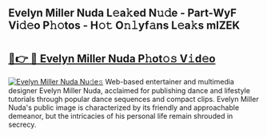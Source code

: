 ## Evelyn Miller Nuda L𝚎a𝚔ed N𝚞𝚍e - Part-WyF Vi𝚍𝚎o P𝚑𝚘tos - H𝚘𝚝 O𝚗𝚕yf𝚊ns L𝚎a𝚔s mIZEK

# <h2><a href="http://kfdlvre.oniu.top/?m=Evelyn+Miller+Nuda">🔗👉 🔴 Evelyn Miller Nuda P𝚑ot𝚘𝚜 V𝚒d𝚎o</a></h2>

[![Evelyn Miller Nuda Nu𝚍e𝚜](https://i.imgur.com/0qMVB7G.gif)](http://kfdlvre.oniu.top/?m=Evelyn+Miller+Nuda)
Web-based entertainer and multimedia designer Evelyn Miller Nuda, acclaimed for publishing dance and lifestyle tutorials through popular dance sequences and compact clips. Evelyn Miller Nuda's public image is characterized by its friendly and approachable demeanor, but the intricacies of his personal life remain shrouded in secrecy.  

